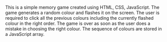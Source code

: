 This is a simple memory game created using HTML, CSS, JavaScript. The game generates a random colour and flashes it on the screen. The user is required to click all the previous colours including the currently flashed colour in the right order. The game is over as soon as the user does a mistake in choosing the right colour. The sequence of colours are stored in a JavaScript array.
